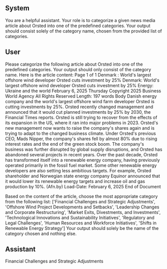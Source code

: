 ## System

You are a helpful assistant. Your role is to categorize a given news media article about Orsted into one of the predefined categories. Your output should consist solely of the category name, chosen from the provided list of categories.

## User


Please categorize the following article about Orsted into one of the predefined categories. 
Your output should only consist of the category name.
Here is the article content: Page 1 of 1
Denmark : World's largest offshore wind developer Orsted cuts investment by 25%
Denmark: World's largest offshore wind developer Orsted cuts investment 
by 25%
Energy: Ukraine and the world
February 6, 2025 Thursday
Copyright 2025 Business World Agency All Rights Reserved
Length: 197 words
Body
Danish energy company and the world's largest offshore wind farm developer Orsted is cutting investments by 
25%.
Orsted recently changed management and announced that it would cut planned investments by 25% by 2030, the 
Financial Times reports.
Orsted is still trying to recover from the effects of its expansion in the US, where it ran into major problems in 2023.
Orsted's new management now wants to raise the company's shares again and is trying to adapt to the changed 
business climate.
Under Orsted's previous CEO, Mads Nipper, the company's shares fell by almost 80% due to rising interest rates 
and the end of the green stock boom. The company's business was further disrupted by global supply disruptions, 
and Orsted has abandoned several projects in recent years.
Over the past decade, Orsted has transformed itself into a renewable energy company, having previously operated 
primarily in the fossil fuel market.
Some other renewable energy developers are also setting less ambitious targets. For example, Orsted shareholder 
and Norwegian state energy company Equinor announced that it would lower its renewable energy targets and 
increase oil and gas production by 10%. (Afn.by)
Load-Date: February 6, 2025
End of Document

Based on the content of the article, choose the most appropriate category from the following list: ['Financial Challenges and Strategic Adjustments', 'Offshore Wind Project Developments and Setbacks', 'Leadership Changes and Corporate Restructuring', 'Market Exits, Divestments, and Investments', 'Technological Innovations and Sustainability Initiatives', 'Regulatory and Legal Challenges', 'Human Resources and Workforce Initiatives', 'Shifts in Renewable Energy Strategy']
Your output should solely be the name of the category chosen and nothing else.
            

## Assistant

Financial Challenges and Strategic Adjustments

